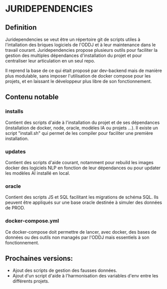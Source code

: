 # JURIDEPENDENCIES

## Definition

Juridependencies se veut être un répertoire git de scripts utiles à l'intallation des briques logiciels de l'ODDJ et à leur maintenance dans le travail courant. Juridependencies propose plusieurs outils pour faciliter la gestion des multiples dépendances d'installation du projet et pour centraliser leur articulation en un seul repo.

Il reprend la base de ce qui était proposé par dev-backend mais de manière plus modulable, sans imposer l'utilisation de docker compose pour les projets, et en laissant le développeur plus libre de son fonctionnement.

## Contenu notable

### installs

Contient des scripts d'aide à l'installation du projet et de ses dépendances (installation de docker, node, oracle, modèles IA ou projets ...).
Il existe un script "install.sh" qui permet de les compiler pour faciliter une première installation.

### updates

Contient des scripts d'aide courant, notamment pour rebuild les images docker des logiciels NLP en fonction de leur dépendances ou pour updater les modèles AI installé en local.

### oracle

Contient des scripts JS et SQL facilitant les migrations de schéma SQL.
Ils peuvent être appliqués sur une base oracle destinée à simuler des données de PROD.

### docker-compose.yml

Ce docker-compose doit permettre de lancer, avec docker, des bases de données ou des outils non managés par l'ODDJ mais essentiels à son fonctionnement.

## Prochaines versions:

- Ajout des scripts de gestion des fausses données.
- Ajout d'un script d'aide à l'harmonisation des variables d'env entre les différents projets.
